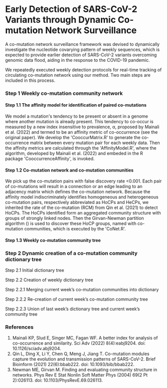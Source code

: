 # Early Detection of SARS-CoV-2 Variants through Dynamic Co-mutation Network Surveillance
A co-mutation network surveillance framework was devised to dynamically investigate the nucleotide covarying pattern of weekly sequences, which is expected to provide earlier detection of SARS-CoV-2 variants overcoming genomic data flood, aiding in the response to the COVID-19 pandemic.

We repeatedly executed weekly detection protocols for real-time tracking of circulating co-mutation network using our method. Two main steps are included in this process.

### Step 1 Weekly co-mutation community network
#### Step 1.1 The affinity model for identification of paired co-mutations  
We model a mutation's tendency to be present or absent in a genome where another mutation is already present. This tendency to co-occur is measured by a new index insensitive to prevalence, α, proposed by Mainali et al. (2022) and termed to be an affinity metric of co-occurrence (see the original paper). We develop the 'CooccurMatrix.R' to generate the co-occurrence matrix  between every mutation pair for each weekly data. Then the affinity metrics are calculated through the 'AffinityModel.R', where the algorithm, developed by Mainali et al. (2022) and embeded in the R package 'CooccurrenceAffinity', is invoked.

#### Step 1.2 Co-mutation network and co-mutation communities  
We pick up the co-mutation pairs with false discovery rate <0.001. Each pair of co-mutations will result in a connection or an edge leading to an adjacency matrix which defines the co-mutation network. Because the affinity model indiscriminately identifies homogeneous and heterogeneous co-mutation pairs, respectively abbreviated as HoCPs and HeCPs, we inherited the rate of the co-mutation (RCM) from Qin et al. (2021) to detect HoCPs. The HoCPs identified form an aggregated community structure with groups of strongly linked nodes. Then the Girvan-Newman partition algorithm () is used to discover these HoCP groups, named with co-mutation communities, which is executed by the 'CoNet.R'. 

#### Step 1.3 Weekly co-mutation community tree

### Step 2 Dynamic creation of a co-mutation community dictionary tree
Step 2.1 Initial dictionary tree  

Step 2.2 Creation of weekly dictionary tree  

Step 2.2.1 Merging current week’s co-mutation communities into dictionary  

Step 2.2.2 Re-creation of current week’s co-mutation community tree  

Step 2.2.3 Union of last week’s dictionary tree and current week’s community tree    


### References
1. Mainali KP, Slud E, Singer MC, Fagan WF. A better index for analysis of co-occurrence and similarity. Sci Adv (2022) 8(4):eabj9204. doi: 10.1126/sciadv.abj9204.
2. Qin L, Ding X, Li Y, Chen Q, Meng J, Jiang T. Co-mutation modules capture the evolution and transmission patterns of SARS-CoV-2. Brief Bioinform (2021) 22(6):bbab222. doi: 10.1093/bib/bbab222.
3. Newman ME, Girvan M. Finding and evaluating community structure in networks. Phys Rev E Stat Nonlin Soft Matter Phys (2004) 69(2 Pt 2):026113. doi: 10.1103/PhysRevE.69.026113.

